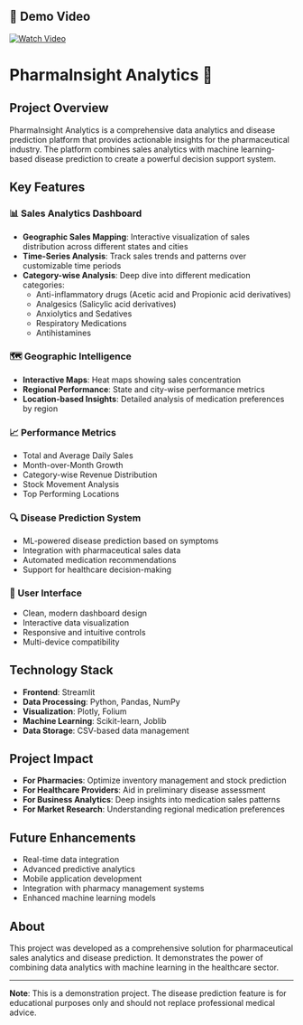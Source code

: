 ## 🎥 Demo Video
[![Watch Video](https://res.cloudinary.com/dgnn8qodn/video/upload/v1/hnjt2ekfoyguginqurcd.jpg)](https://res.cloudinary.com/dgnn8qodn/video/upload/v1/hnjt2ekfoyguginqurcd.mp4)



# PharmaInsight Analytics 🏥

## Project Overview
PharmaInsight Analytics is a comprehensive data analytics and disease prediction platform that provides actionable insights for the pharmaceutical industry. The platform combines sales analytics with machine learning-based disease prediction to create a powerful decision support system.

## Key Features

### 📊 Sales Analytics Dashboard
- **Geographic Sales Mapping**: Interactive visualization of sales distribution across different states and cities
- **Time-Series Analysis**: Track sales trends and patterns over customizable time periods
- **Category-wise Analysis**: Deep dive into different medication categories:
  - Anti-inflammatory drugs (Acetic acid and Propionic acid derivatives)
  - Analgesics (Salicylic acid derivatives)
  - Anxiolytics and Sedatives
  - Respiratory Medications
  - Antihistamines

### 🗺️ Geographic Intelligence
- **Interactive Maps**: Heat maps showing sales concentration
- **Regional Performance**: State and city-wise performance metrics
- **Location-based Insights**: Detailed analysis of medication preferences by region

### 📈 Performance Metrics
- Total and Average Daily Sales
- Month-over-Month Growth
- Category-wise Revenue Distribution
- Stock Movement Analysis
- Top Performing Locations

### 🔍 Disease Prediction System
- ML-powered disease prediction based on symptoms
- Integration with pharmaceutical sales data
- Automated medication recommendations
- Support for healthcare decision-making

### 📱 User Interface
- Clean, modern dashboard design
- Interactive data visualization
- Responsive and intuitive controls
- Multi-device compatibility

## Technology Stack
- **Frontend**: Streamlit
- **Data Processing**: Python, Pandas, NumPy
- **Visualization**: Plotly, Folium
- **Machine Learning**: Scikit-learn, Joblib
- **Data Storage**: CSV-based data management

## Project Impact
- **For Pharmacies**: Optimize inventory management and stock prediction
- **For Healthcare Providers**: Aid in preliminary disease assessment
- **For Business Analytics**: Deep insights into medication sales patterns
- **For Market Research**: Understanding regional medication preferences


## Future Enhancements
- Real-time data integration
- Advanced predictive analytics
- Mobile application development
- Integration with pharmacy management systems
- Enhanced machine learning models

## About
This project was developed as a comprehensive solution for pharmaceutical sales analytics and disease prediction. It demonstrates the power of combining data analytics with machine learning in the healthcare sector.

---
**Note**: This is a demonstration project. The disease prediction feature is for educational purposes only and should not replace professional medical advice.

